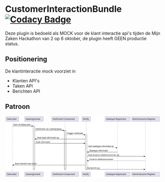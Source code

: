 # CustomerInteractionBundle [![Codacy Badge](https://app.codacy.com/project/badge/Grade/980ea2efc85a427ea909518f29506ff6)](https://app.codacy.com/gh/CommonGateway/CustomerInteractionBundle/dashboard?utm_source=gh\&utm_medium=referral\&utm_content=\&utm_campaign=Badge_grade)

Deze plugin is bedoeld als MOCK voor de klant interactie api's tijden de Mijn Zaken Hackathon van 2 op 6 oktober, de plugin heeft GEEN productie status.

## Positionering

De klantinteractie mock voorziet in  

- Klanten API's
- Taken API
- Berichten API

## Patroon
![Sequence Diagram](docs/mijnzaken_sequence_diagram.svg "Sequence Diagram")